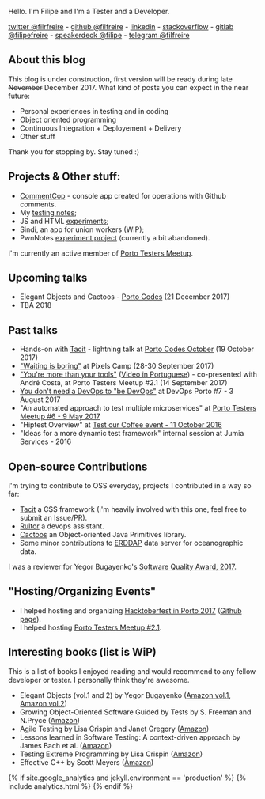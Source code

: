 Hello. I'm Filipe and I'm a Tester and a Developer.

[twitter @filrfreire](https://twitter.com/filrfreire) - [github @filfreire](https://github.com/filfreire) - [linkedin](https://www.linkedin.com/in/filfreire) - [stackoverflow](https://stackoverflow.com/users/7468990/filfreire) - [gitlab @filipefreire](https://gitlab.com/filipefreire) - [speakerdeck @filipe](https://speakerdeck.com/filipe) - [telegram @filfreire](https://t.me/filfreire)

## About this blog

This blog is under construction, first version will be ready during late ~~November~~ December 2017. What kind of posts you can expect in the near future:
- Personal experiences in testing and in coding
- Object oriented programming
- Continuous Integration + Deployement + Delivery
- Other stuff

Thank you for stopping by. Stay tuned :)

## Projects & Other stuff:

- [CommentCop](https://github.com/filfreire/CommentCop) - console app created for operations with Github comments.
- My [testing notes](https://github.com/filfreire/testing/blob/master/README.md);
- JS and HTML [experiments](https://github.com/dembros/tileMe);
- Sindi, an app for union workers (WIP);
- PwnNotes [experiment project](https://github.com/dembros/PwnNotes) (currently a bit abandoned).

I'm currently an active member of [Porto Testers Meetup](https://portotestersmeetup.github.io).

## Upcoming talks

- Elegant Objects and Cactoos - [Porto Codes](https://www.meetup.com/portocodes/events/245727845/) (21 December 2017)
- TBA 2018

## Past talks

- Hands-on with [Tacit](https://github.com/yegor256/tacit) - lightning talk at [Porto Codes October](https://www.meetup.com/portocodes/events/243675088/) (19 October 2017)
- ["Waiting is boring"](https://speakerdeck.com/filipe/waiting-is-boring) at Pixels Camp (28-30 September 2017)
- ["You're more than your tools"](https://www.eventbrite.pt/e/bilhetes-porto-testers-meetup-21-37305787615) ([Video in Portuguese](https://youtu.be/hx-T5xItraQ)) - co-presented with André Costa, at Porto Testers Meetup #2.1 (14 September 2017)
- [You don't need a DevOps to "be DevOps"](https://www.meetup.com/devopsporto/events/241838901/) at DevOps Porto #7 - 3 August 2017
- "An automated approach to test multiple microservices" at [Porto Testers Meetup #6 - 9 May 2017](https://www.eventbrite.pt/e/bilhetes-porto-testers-meetup-6-33774996925)
- "Hiptest Overview" at [Test our Coffee event - 11 October 2016](https://www.pstqb.pt/11102016-pt)
- "Ideas for a more dynamic test framework" internal session at Jumia Services - 2016

## Open-source Contributions

I'm trying to contribute to OSS everyday, projects I contributed in a way so far:

- [Tacit](https://github.com/yegor256/tacit) a CSS framework (I'm heavily involved with this one, feel free to submit an Issue/PR).
- [Rultor](https://github.com/yegor256/rultor) a devops assistant.
- [Cactoos](https://github.com/yegor256/cactoos) an Object-oriented Java Primitives library.
- Some minor contributions to [ERDDAP](http://coastwatch.pfeg.noaa.gov/erddap/download/changes.html) data server for oceanographic data.

 I was a reviewer for Yegor Bugayenko's [Software Quality Award, 2017](http://www.yegor256.com/2016/10/23/award-2017.html).

## "Hosting/Organizing Events"

- I helped hosting and organizing [Hacktoberfest in Porto 2017](https://www.eventbrite.com/e/hacktoberfest-in-porto-tickets-38465845379) ([Github page](https://github.com/HacktoberfestOPO/2017)).
- I helped hosting [Porto Testers Meetup #2.1](https://www.eventbrite.pt/e/bilhetes-porto-testers-meetup-21-37305787615).

## Interesting books (list is WiP)

This is a list of books I enjoyed reading and would recommend to any fellow developer or tester. I personally think they're awesome.

- Elegant Objects (vol.1 and 2) by Yegor Bugayenko ([Amazon vol.1](http://amzn.eu/6QIDf9c), [Amazon vol.2](http://amzn.eu/c4U3YKK))
- Growing Object-Oriented Software Guided by Tests by S. Freeman and  N.Pryce ([Amazon](http://amzn.eu/amnWxaY))
- Agile Testing by Lisa Crispin and Janet Gregory ([Amazon](http://amzn.eu/6PKDpxe))
- Lessons learned in Software Testing: A context-driven approach by James Bach et al. ([Amazon](http://amzn.eu/4DDoHIh))
- Testing Extreme Programming by Lisa Crispin ([Amazon](http://amzn.eu/dIXPMBg))
- Effective C++ by Scott Meyers ([Amazon](http://amzn.eu/2hIIjY3))


{% if site.google_analytics and jekyll.environment == 'production' %}
{% include analytics.html %}
{% endif %}

